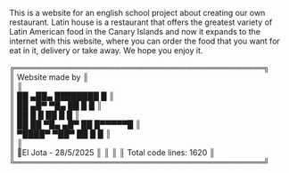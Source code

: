 This is a website for an english school project about creating our own restaurant. 
Latin house is a restaurant that offers the greatest variety of Latin American food in the 
Canary Islands and now it expands to the internet with this website, where you can order the
food that you want for eat in it, delivery or take away.
We hope you enjoy it.

╔═════════════════════════════════════════════╗                                                                               
║              Website made by                ║                                                                               
║                                             ║                                                                               
║         ██     ▄██▄    ████████     █       ║                                                                               
║         ██   ▄█▀  ▀█▄     ██       █ █      ║                                                                               
║         ██   █      █     ██      █   █     ║                                                                               
║   ██    ██   ▀█▄  ▄█▀     ██     █▀▀▀▀▀█    ║                                                                               
║    ▀████▀      ▀██▀       ██    █       █   ║                                                                               
║                                             ║                                                                               
║           🎸El Jota - 28/5/2025             ║ 
║                                             ║
║          Total code lines: 1620             ║                                                                              
╚═════════════════════════════════════════════╝                                                                                
